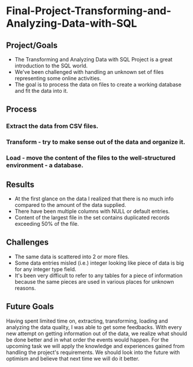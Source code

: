 # Final-Project-Transforming-and-Analyzing-Data-with-SQL

## Project/Goals
- The Transforming and Analyzing Data with SQL Project is a great introduction to the SQL world.
- We've been challenged with handling an unknown set of files representing some online activities.
- The goal is to process the data on files to create a working database and fit the data into it.



## Process
### Extract the data from CSV files.
### Transform - try to make sense out of the data and organize it.
### Load - move the content of the files to the well-structured environment - a database.

## Results
[//]: # (&#40;fill in what you discovered this data could tell you and how you used the data to answer those questions&#41;)
- At the first glance on the data I realized that there is no much info compared to the amount of the data supplied.
- There have been multiple columns with NULL or default entries.
- Content of the largest file in the set contains duplicated records exceeding 50% of the file.

## Challenges
[//]: # (&#40;discuss challenges you faced in the project&#41;)
- The same data is scattered into 2 or more files.
- Some data entries misled (i.e.) integer looking like piece of data is big for any integer type field. 
- It's been very difficult to refer to any tables for a piece of information because the same pieces are used in various places for unknown reasons.

## Future Goals
[//]: # (&#40;what would you do if you had more time?&#41;)
Having spent limited time on, extracting, transforming, loading and analyzing the data quality, I was able to get some feedbacks.
With every new attempt on getting information out of the data, we realize what should be done better and in what order the events would happen.
For the upcoming task we will apply the knowledge and experiences gained from handling the project's requirements. 
We should look into the future with optimism and believe that next time we will do it better.